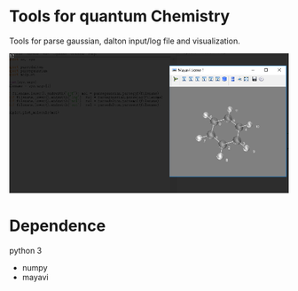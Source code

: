 # Tools for quantum Chemistry
Tools for parse gaussian, dalton input/log file and visualization.

![benzene](plot.png)

# Dependence
python 3
* numpy
* mayavi
